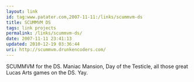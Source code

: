 ```yaml
---
layout: link
id: tag:www.patater.com,2007-11-11:/links/scummvm-ds
title: SCUMMVM DS
tags: link projects
permalink: /links/scummvm-ds/
date: 2007-11-11 23:41:13
updated: 2010-12-19 03:36:44
uri: http://scummvm.drunkencoders.com/
---
```

SCUMMVM for the DS. Maniac Mansion, Day of the Testicle, all those great Lucas
Arts games on the DS. Yay.
